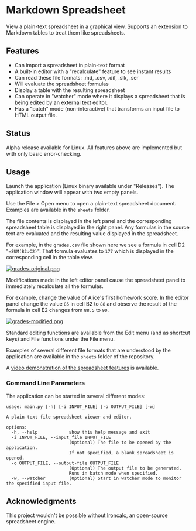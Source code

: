 # Markdown Spreadsheet
View a plain-text spreadsheet in a graphical view.
Supports an extension to Markdown tables to treat them like spreadsheets.

## Features
 - Can import a spreadsheet in plain-text format
 - A built-in editor with a "recalculate" feature to see instant results
 - Can read these file formats: .md, .csv, .dif, .slk, .ser
 - Will evaluate the spreadsheet formulas
 - Display a table with the resulting spreadsheet
 - Can operate in "watcher" mode where it displays a spreadsheet that is being edited by an external text editor.
 - Has a "batch" mode (non-interactive) that transforms an input file to HTML output file.

## Status
Alpha release available for Linux. All features above are implemented but with only basic error-checking.

## Usage

Launch the application (Linux binary available under "Releases").  The application window will appear with two empty panels. 

Use the File > Open menu to open a plain-text spreadsheet document.  Examples are available in the `sheets` folder.

The file contents is displayed in the left panel and the corresponding spreadsheet table is displayed in the right panel.  Any formulas in the source text are evaluated and the resulting value displayed in the spreadsheet.

For example, in the `grades.csv` file shown here we see a formula in cell D2 "`=SUM(B2:C2)`".  That formula evaluates to `177` which is displayed in the corresponding cell in the table view. 

[![grades-original.png](https://i.postimg.cc/fyFF7ZTn/grades-original.png)](https://postimg.cc/V0qD1xCD)

Modifications made in the left editor panel cause the spreadsheet panel to immediately recalculate all the formulas. 

For example, change the value of Alice's first homework score.  In the editor panel change the value `85` in cell B2 to `88` and observe the result of the formula in cell E2 changes from `88.5` to `90`.

[![grades-modified.png](https://i.postimg.cc/3NWVDWhF/grades-modified.png)](https://postimg.cc/fSnBGzJV)

Standard editing functions are available from the Edit menu (and as shortcut keys) and File functions under the File menu.

Examples of several different file formats that are understood by the application are available in the `sheets` folder of the repository.

A [video demonstration of the spreadsheet features](https://youtu.be/vGklyrRApdM) is available.

### Command Line Parameters

The application can be started in several different modes:  

```
usage: main.py [-h] [-i INPUT_FILE] [-o OUTPUT_FILE] [-w]

A plain-text file spreadsheet viewer and editor.

options:
  -h, --help            show this help message and exit
  -i INPUT_FILE, --input_file INPUT_FILE
                        (Optional) The file to be opened by the application. 
                        If not specified, a blank spreadsheet is opened.
  -o OUTPUT_FILE, --output-file OUTPUT_FILE
                        (Optional) The output file to be generated. 
                        Runs in batch mode when specified.
  -w, --watcher         (Optional) Start in watcher mode to monitor the specified input file.

```
## Acknowledgments
This project wouldn't be possible without [Ironcalc](https://www.ironcalc.com/), an open-source spreadsheet engine.
